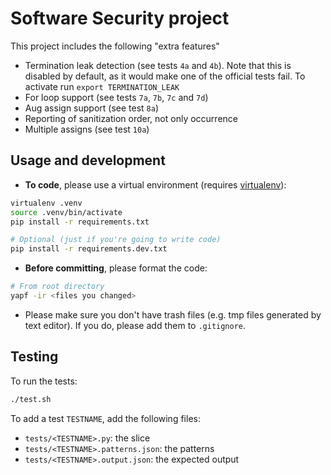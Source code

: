 # Software Security project

This project includes the following "extra features"
- Termination leak detection (see tests `4a` and `4b`). Note that this is disabled
by default, as it would make one of the official tests fail. To activate run `export TERMINATION_LEAK`
- For loop support (see tests `7a`, `7b`, `7c` and `7d`)
- Aug assign support (see test `8a`)
- Reporting of sanitization order, not only occurrence
- Multiple assigns (see test `10a`)

## Usage and development

- **To code**, please use a virtual environment (requires [virtualenv](https://virtualenv.pypa.io/en/latest/)):

```bash
virtualenv .venv
source .venv/bin/activate
pip install -r requirements.txt

# Optional (just if you're going to write code)
pip install -r requirements.dev.txt
```

- **Before committing**, please format the code:

```bash
# From root directory
yapf -ir <files you changed>
```

- Please make sure you don't have trash files (e.g. tmp files generated by
text editor). If you do, please add them to `.gitignore`.

## Testing

To run the tests:

```bash
./test.sh
```

To add a test `TESTNAME`, add the following files:

- `tests/<TESTNAME>.py`: the slice
- `tests/<TESTNAME>.patterns.json`: the patterns
- `tests/<TESTNAME>.output.json`: the expected output

